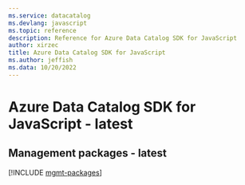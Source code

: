 ```yaml
---
ms.service: datacatalog
ms.devlang: javascript
ms.topic: reference
description: Reference for Azure Data Catalog SDK for JavaScript
author: xirzec
title: Azure Data Catalog SDK for JavaScript
ms.author: jeffish
ms.data: 10/20/2022
---
```

# Azure Data Catalog SDK for JavaScript - latest

## Management packages - latest
[!INCLUDE [mgmt-packages](data-catalog-mgmt-index.md)]